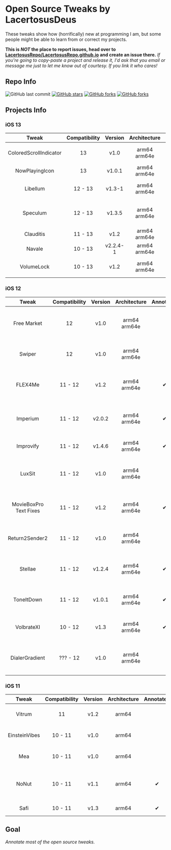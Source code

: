 # Open Source Tweaks by LacertosusDeus

These tweaks show how (horrifically) new at programming I am, but some people might be able to learn from or correct my projects.

**This is *NOT* the place to report issues, head over to [LacertosusRepo/LacertosusRepo.github.io](https://github.com/LacertosusRepo/LacertosusRepo.github.io) and create an issue there.** *If you're going to copy-paste a project and release it, I'd ask that you email or message me just to let me know out of courtesy. If you link it who cares!*


## Repo Info

![GitHub last commit](https://img.shields.io/github/last-commit/LacertosusRepo/Open-Source-Tweaks.svg?style=for-the-badge)
[![GitHub stars](https://img.shields.io/github/stars/LacertosusRepo/Open-Source-Tweaks.svg?style=for-the-badge)](https://github.com/LacertosusRepo/Open-Source-Tweaks/stargazers)
[![GitHub forks](https://img.shields.io/github/forks/LacertosusRepo/Open-Source-Tweaks.svg?style=for-the-badge)](https://github.com/LacertosusRepo/Open-Source-Tweaks/network)
[![GitHub forks](https://img.shields.io/github/license/LacertosusRepo/Open-Source-Tweaks.svg?style=for-the-badge)](https://github.com/LacertosusRepo/Open-Source-Tweaks/license)


## Projects Info
### iOS 13
| Tweak |  Compatibility | Version | Architecture | Annotated | Description |
| :-----: | :-----------------: | :-------: | :------------: | :---------: | :-----------: |
| ColoredScrollIndicator | 13 | v1.0 | arm64 arm64e | | Color the scroll indicator with a gradient |
| NowPlayingIcon | 13 | v1.0.1 | arm64 arm64e | | Replace now playing app icon with album art |
| Libellum | 12 - 13 | v1.3-1 | arm64 arm64e | ✔ | Notepad on lockscreen/notifications view |
| Speculum | 12 - 13 | v1.3.5 | arm64 arm64e | | Customizable lockscreen time, date, and weather information |
| Clauditis | 11 - 13 | v1.2 | arm64 arm64e | ✔ | Double tap homescreen to lock device |
| Navale | 10 - 13 | v2.2.4-1 | arm64 arm64e | | Gradient dock background |
| VolumeLock | 10 - 13 | v1.2 | arm64 arm64e | | Lock volume changing by pressing both volume buttons down |

### iOS 12
| Tweak |  Compatibility | Version | Architecture | Annotated | Description |
| :-----: | :-----------------: | :-------: | :------------: | :---------: | :-----------: |
| Free Market | 12 | v1.0 | arm64 arm64e | | Change "Get" to "Free" in the Appstore |
| Swiper | 12 | v1.0 | arm64 arm64e | | Music control swipes on the dock |
| FLEX4Me | 11 - 12 | v1.2 | arm64 arm64e | ✔ | Force touch status bar to show/hide flex |
| Imperium | 11 - 12 | v2.0.2 | arm64 arm64e | ✔ | Music gestures in the now playing widget |
| Improvify | 11 - 12 | v1.4.6 | arm64 arm64e | ✔ | Improved Spotify features |
| LuxSit | 11 - 12 | v1.0 | arm64 arm64e | | URL shortcuts in the spotlight search |
| MovieBoxPro Text Fixes | 11 - 12 | v1.2 | arm64 arm64e | ✔ | Fix broken English translations in MovieBox |
| Return2Sender2 | 11 - 12 | v1.0 | arm64 arm64e | | Return button to send (buggy) |
| Stellae | 11 - 12 | v1.2.4 | arm64 arm64e | ✔ | Get random daily wallpaper from a subreddit |
| ToneItDown | 11 - 12 | v1.0.1 | arm64 arm64e | ✔ | Mute tones when previewing them |
| VolbrateXI | 10 - 12 | v1.3 | arm64 arm64e | ✔ | Vibrate volume button interactions |
| DialerGradient | ??? - 12 | v1.0 | arm64 arm64e | | Add gradient to dialer screen in Phone app |

### iOS 11
| Tweak |  Compatibility | Version | Architecture | Annotated | Description |
| :-----: | :-----------------: | :-------: | :------------: | :---------: | :-----------: |
| Vitrum | 11 | v1.2 | arm64 | | Control center customization |
| EinsteinVibes | 10 - 11 | v1.0 | arm64 | | Vibrate calculator buttons |
| Mea | 10 - 11 | v1.0 | arm64 | | Hide security codes on the lockscreen |
| NoNut | 10 - 11 | v1.1 | arm64 | ✔ | Popup notification when opening incognito tab |
| Safi | 10 - 11 | v1.3 | arm64 | ✔ | Simple folder customization |

## Goal

*Annotate most of the open source tweaks.*
